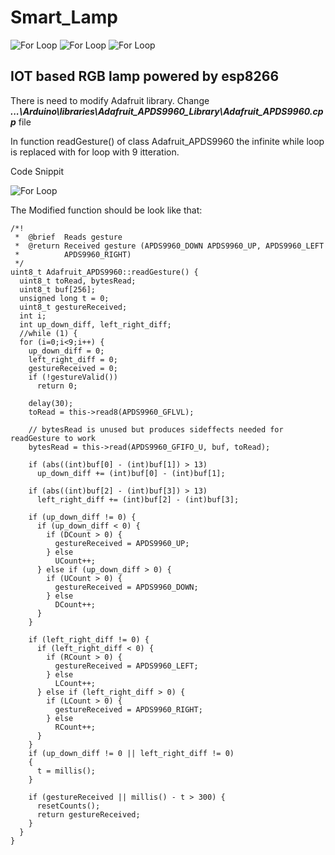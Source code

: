 # Smart_Lamp

![For Loop](https://drive.google.com/uc?export=view&id=1uKJOLNIufOYRnJsV_44g7VfRaBaZi8C_)
![For Loop](https://drive.google.com/uc?export=view&id=1n2clqrsXmk79FlWGQOZ8qIHnbC2g_Mu_)
![For Loop](https://drive.google.com/uc?export=view&id=1ic60bq3LFLVvjOwRHdTZenMm62ld4VZv)
## IOT based RGB lamp powered by esp8266
There is need to modify Adafruit library.
Change _**...\Arduino\libraries\Adafruit_APDS9960_Library\Adafruit_APDS9960.cpp**_ file

In function readGesture() of class Adafruit_APDS9960 the infinite while loop is replaced with for loop with 9 itteration.

Code Snippit

![For Loop](https://drive.google.com/uc?export=view&id=1_Mugt_VH-SxxUoBaJzA1pB9ljT75HNpe)

The Modified function should be look like that:
```
/*!
 *  @brief  Reads gesture
 *  @return Received gesture (APDS9960_DOWN APDS9960_UP, APDS9960_LEFT
 *          APDS9960_RIGHT)
 */
uint8_t Adafruit_APDS9960::readGesture() {
  uint8_t toRead, bytesRead;
  uint8_t buf[256];
  unsigned long t = 0;
  uint8_t gestureReceived;
  int i;
  int up_down_diff, left_right_diff;
  //while (1) {
  for (i=0;i<9;i++) {
    up_down_diff = 0;
    left_right_diff = 0;
    gestureReceived = 0;
    if (!gestureValid())
      return 0;

    delay(30);
    toRead = this->read8(APDS9960_GFLVL);

    // bytesRead is unused but produces sideffects needed for readGesture to work
    bytesRead = this->read(APDS9960_GFIFO_U, buf, toRead);

    if (abs((int)buf[0] - (int)buf[1]) > 13)
      up_down_diff += (int)buf[0] - (int)buf[1];

    if (abs((int)buf[2] - (int)buf[3]) > 13)
      left_right_diff += (int)buf[2] - (int)buf[3];

    if (up_down_diff != 0) {
      if (up_down_diff < 0) {
        if (DCount > 0) {
          gestureReceived = APDS9960_UP;
        } else
          UCount++;
      } else if (up_down_diff > 0) {
        if (UCount > 0) {
          gestureReceived = APDS9960_DOWN;
        } else
          DCount++;
      }
    }

    if (left_right_diff != 0) {
      if (left_right_diff < 0) {
        if (RCount > 0) {
          gestureReceived = APDS9960_LEFT;
        } else
          LCount++;
      } else if (left_right_diff > 0) {
        if (LCount > 0) {
          gestureReceived = APDS9960_RIGHT;
        } else
          RCount++;
      }
    }
    if (up_down_diff != 0 || left_right_diff != 0)
    {
      t = millis();
    }

    if (gestureReceived || millis() - t > 300) {
      resetCounts();
      return gestureReceived;
    }
  }
}
```
